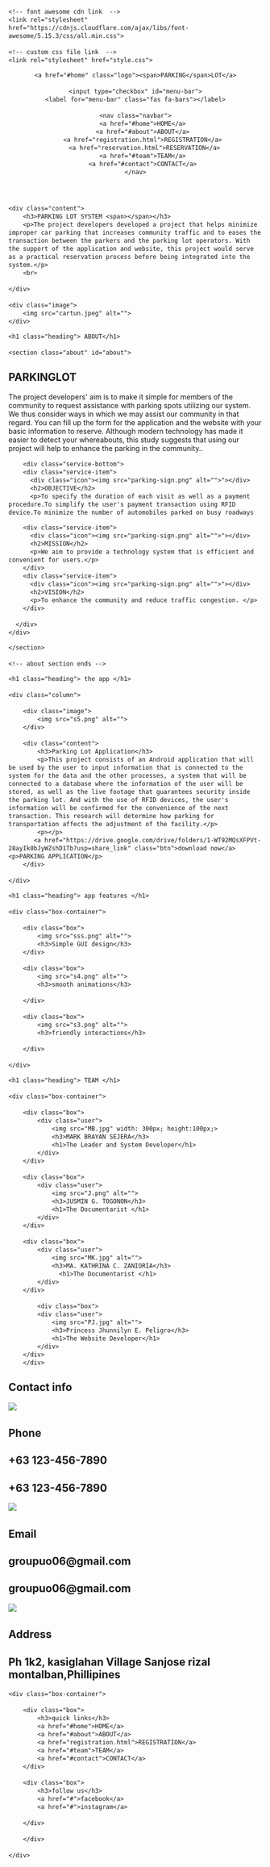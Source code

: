 
<!DOCTYPE html>
<html lang="en">
<head>
    <meta charset="UTF-8">
    <meta name="viewport" content="width=device-width, initial-scale=1.0">
    <title>PARKING LOT SITE</title>

    <!-- font awesome cdn link  -->
    <link rel="stylesheet" href="https://cdnjs.cloudflare.com/ajax/libs/font-awesome/5.15.3/css/all.min.css">

    <!-- custom css file link  -->
    <link rel="stylesheet" href="style.css">

</head>
<body>
    
<!-- header section starts  -->

<header>

    <a href="#home" class="logo"><span>PARKING</span>LOT</a>

    <input type="checkbox" id="menu-bar">
    <label for="menu-bar" class="fas fa-bars"></label>

    <nav class="navbar">
        <a href="#home">HOME</a>
        <a href="#about">ABOUT</a>
        <a href="registration.html">REGISTRATION</a>
         <a href="reservation.html">RESERVATION</a>
        <a href="#team">TEAM</a>
        <a href="#contact">CONTACT</a>
    </nav>

</header>

<!-- header section ends -->

<!-- home section starts  -->

<section class="home" id="home">

    <div class="content">
        <h3>PARKING LOT SYSTEM <span></span></h3>
        <p>The project developers developed a project that helps minimize improper car parking that increases community traffic and to eases the transaction between the parkers and the parking lot operators. With the support of the application and website, this project would serve as a practical reservation process before being integrated into the system.</p>
        <br>
        
    </div>

    <div class="image">
        <img src="cartun.jpeg" alt="">
    </div>

</section>

<!-- home section ends -->
  
<!-- about section start -->
  
    
    <h1 class="heading"> ABOUT</h1>

    <section class="about" id="about">
  <section id="services">
    <div class="services container">
      <div class="service-top">
        <h1 class="section-title">PARKING<span>L</span>OT</h1>
        <p>The project developers' aim is to make it simple for members of the community to request assistance with parking spots utilizing our system. We thus consider ways in which we may assist our community in that regard. You can fill up the form for the application and the website with your basic information to reserve. Although modern technology has made it easier to detect your whereabouts, this study suggests that using our project will help to enhance the parking in the community..</p>
      </div>
        
        <div class="service-bottom">
        <div class="service-item">
          <div class="icon"><img src="parking-sign.png" alt="">"></div>
          <h2>OBJECTIVE</h2>
          <p>To specify the duration of each visit as well as a payment procedure.To simplify the user's payment transaction using RFID device.To minimize the number of automobiles parked on busy roadways
</p>
        </div>
      
        <div class="service-item">
          <div class="icon"><img src="parking-sign.png" alt="">"></div>
          <h2>MISSION</h2>
          <p>We aim to provide a technology system that is efficient and convenient for users.</p>
        </div>
        <div class="service-item">
          <div class="icon"><img src="parking-sign.png" alt="">"></div>
          <h2>VISION</h2>
          <p>To enhance the community and reduce traffic congestion. </p>
        </div>
       
      </div>
    </div>
  </section>

    
    </section>
    
    <!-- about section ends -->
    
    
   <section class="app" id="app">

    <h1 class="heading"> the app </h1>

    <div class="column">

        <div class="image">
            <img src="s5.png" alt="">
        </div>

        <div class="content">
            <h3>Parking Lot Application</h3>
            <p>This project consists of an Android application that will be used by the user to input information that is connected to the system for the data and the other processes, a system that will be connected to a database where the information of the user will be stored, as well as the live footage that guarantees security inside the parking lot. And with the use of RFID devices, the user's information will be confirmed for the convenience of the next transaction. This research will determine how parking for transportation affects the adjustment of the facility.</p>
            <p></p>
           <a href="https://drive.google.com/drive/folders/1-WT92MQsXFPVt-28ayIk0bJyWZshD1Tb?usp=share_link" class="btn">download now</a><p>PARKING APPLICATION</p>
        </div>

    </div>

</section>


<!-- features section starts  -->

<section class="features" id="features">

    <h1 class="heading"> app features </h1>

    <div class="box-container">

        <div class="box">
            <img src="sss.png" alt="">
            <h3>Simple GUI design</h3>
        </div>

        <div class="box">
            <img src="s4.png" alt="">
            <h3>smooth animations</h3>
            
        </div>

        <div class="box">
            <img src="s3.png" alt="">
            <h3>friendly interactions</h3>
           
        </div>

    </div>

</section>

<!-- features section ends -->

<!-- team section start -->

<section class="team" id="team">

    <h1 class="heading"> TEAM </h1>

    <div class="box-container">

        <div class="box">
            <div class="user">
                <img src="MB.jpg" width: 300px; height:100px;>
                <h3>MARK BRAYAN SEJERA</h3>
                <h1>The Leader and System Developer</h1>
            </div>
        </div>

        <div class="box">
            <div class="user">
                <img src="J.png" alt="">
                <h3>JUSMIN G. TOGONON</h3>
                <h1>The Documentarist </h1>
            </div>
        </div>

        <div class="box">
            <div class="user">
                <img src="MK.jpg" alt="">
                <h3>MA. KATHRINA C. ZANIORIA</h3>
                  <h1>The Documentarist </h1>
            </div>
        </div>
            
            <div class="box">
            <div class="user">
                <img src="PJ.jpg" alt="">
                <h3>Princess Jhunnilyn E. Peligro</h3>
                <h1>The Website Developer</h1>
            </div>
        </div>
        </div>

</section>

<!-- team section ends -->


<!-- map section starts  -->
   
<!-- map section ends -->

<!-- Contact Section -->
  <section id="contact">
    <div class="contact container">
      <div>
        <h1 class="section-title">Contact <span>info</span></h1>
      </div>
      <div class="contact-items">
        <div class="contact-item">
          <div class="icon"><img src="https://img.icons8.com/bubbles/100/000000/phone.png" /></div>
          <div class="contact-info">
            <h1>Phone</h1>
            <h2> +63 123-456-7890</h2>
            <h2> +63 123-456-7890</h2>
          </div>
        </div>
        <div class="contact-item">
          <div class="icon"><img src="https://img.icons8.com/bubbles/100/000000/new-post.png" /></div>
          <div class="contact-info">
            <h1>Email</h1>
            <h2>groupuo06@gmail.com</h2>
            <h2>groupuo06@gmail.com</h2>
          </div>
        </div>
        <div class="contact-item">
          <div class="icon"><img src="https://img.icons8.com/bubbles/100/000000/map-marker.png" /></div>
          <div class="contact-info">
            <h1>Address</h1>
            <h2>Ph 1k2, kasiglahan Village Sanjose rizal montalban,Phillipines </h2>
          </div>
        </div>
      </div>
    </div>
  </section>
  <!-- End Contact Section -->

<!-- footer section starts  -->

<div class="footer">

    <div class="box-container">

        <div class="box">
            <h3>quick links</h3>
            <a href="#home">HOME</a>
            <a href="#about">ABOUT</a>
            <a href="registration.html">REGISTRATION</a>
            <a href="#team">TEAM</a>
            <a href="#contact">CONTACT</a>
        </div>

        <div class="box">
            <h3>follow us</h3>
            <a href="#">facebook</a>
            <a href="#">instagram</a>
           
        </div>

        </div>

    </div>

    


</body>
</html>

